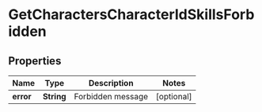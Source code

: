 
# GetCharactersCharacterIdSkillsForbidden

## Properties
Name | Type | Description | Notes
------------ | ------------- | ------------- | -------------
**error** | **String** | Forbidden message |  [optional]



